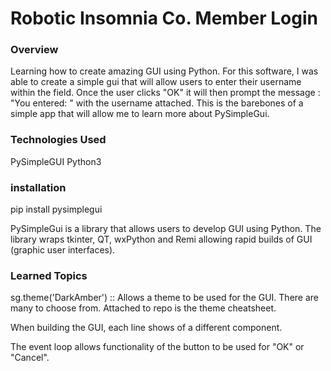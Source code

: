 # Robotic Insomnia Co. Member Login

### Overview
Learning how to create amazing GUI using Python. For this software, I was able to create a simple gui that will allow users to enter their username within the field. Once the user clicks "OK" it will then prompt the message : "You entered: " with the username attached. This is the barebones of a simple app that will allow me to learn more about PySimpleGui.

### Technologies Used
PySimpleGUI
Python3

### installation
pip install pysimplegui

PySimpleGui is a library that allows users to develop GUI using Python. The library wraps tkinter, QT, wxPython and Remi allowing rapid builds of GUI (graphic user interfaces). 

### Learned Topics
sg.theme('DarkAmber') :: Allows a theme to be used for the GUI. There are many to choose from. Attached to repo is the theme cheatsheet.

When building the GUI, each line shows of a different component. 

The event loop allows functionality of the button to be used for "OK" or "Cancel". 





